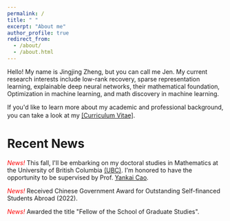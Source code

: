 ```yaml
---
permalink: /
title: " "
excerpt: "About me"
author_profile: true
redirect_from: 
  - /about/
  - /about.html
---
```



Hello! My name is Jingjing Zheng, but you can call me Jen. My current research interests include low-rank recovery, sparse representation learning, explainable deep neural networks, their mathematical foundation, Optimization in machine learning, and math discovery in machine learning. 


If you'd like to learn more about my academic and professional background, you can take a look at my [[Curriculum Vitae]](https://github.com/jzheng20/jzheng20.github.io/tree/master/files/CV-JingjingZheng.pdf).　


Recent News
===========================
<font color=red>_News!_</font> This fall, I'll be embarking on my doctoral studies in Mathematics at the University of British Columbia [(UBC)](https://www.ubc.ca/). I'm honored to have the opportunity to be supervised by Prof. [Yankai Cao](https://chbe.ubc.ca/yankai-cao/).


<font color=red>_News!_</font> Received Chinese Government Award for Outstanding Self-financed Students Abroad (2022). 

<font color=red>*News!*</font> Awarded the title "Fellow of the School of Graduate Studies". 





 


 
